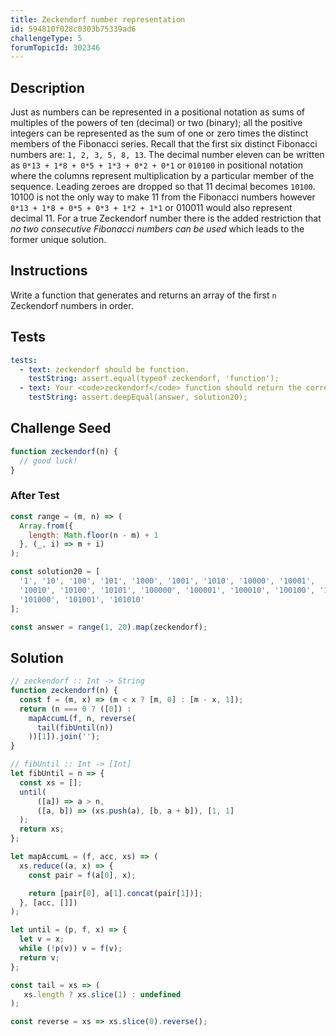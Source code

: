 ```yaml
---
title: Zeckendorf number representation
id: 594810f028c0303b75339ad6
challengeType: 5
forumTopicId: 302346
---
```


## Description
<section id='description'>
Just as numbers can be represented in a positional notation as sums of multiples of the powers of ten (decimal) or two (binary); all the positive integers can be represented as the sum of one or zero times the distinct members of the Fibonacci series. Recall that the first six distinct Fibonacci numbers are:  <code>1, 2, 3, 5, 8, 13</code>.
The decimal number eleven can be written as <code>0*13 + 1*8 + 0*5 + 1*3 + 0*2 + 0*1</code> or <code>010100</code> in positional notation where the columns represent multiplication by a particular member of the sequence. Leading zeroes are dropped so that 11 decimal becomes <code>10100</code>. 10100 is not the only way to make 11 from the Fibonacci numbers however <code>0*13 + 1*8 + 0*5 + 0*3 + 1*2 + 1*1</code> or 010011 would also represent decimal 11. For a true Zeckendorf number there is the added restriction that <i>no two consecutive Fibonacci numbers can be used</i> which leads to the former unique solution.
</section>

## Instructions
<section id='instructions'>
Write a function that generates and returns an array of the first <code>n</code> Zeckendorf numbers in order.
</section>

## Tests
<section id='tests'>

```yml
tests:
  - text: zeckendorf should be function.
    testString: assert.equal(typeof zeckendorf, 'function');
  - text: Your <code>zeckendorf</code> function should return the correct answer.
    testString: assert.deepEqual(answer, solution20);

```

</section>

## Challenge Seed
<section id='challengeSeed'>

<div id='js-seed'>

```js
function zeckendorf(n) {
  // good luck!
}
```

</div>


### After Test
<div id='js-teardown'>

```js
const range = (m, n) => (
  Array.from({
    length: Math.floor(n - m) + 1
  }, (_, i) => m + i)
);

const solution20 = [
  '1', '10', '100', '101', '1000', '1001', '1010', '10000', '10001',
  '10010', '10100', '10101', '100000', '100001', '100010', '100100', '100101',
  '101000', '101001', '101010'
];

const answer = range(1, 20).map(zeckendorf);
```

</div>

</section>

## Solution
<section id='solution'>

```js
// zeckendorf :: Int -> String
function zeckendorf(n) {
  const f = (m, x) => (m < x ? [m, 0] : [m - x, 1]);
  return (n === 0 ? ([0]) :
    mapAccumL(f, n, reverse(
      tail(fibUntil(n))
    ))[1]).join('');
}

// fibUntil :: Int -> [Int]
let fibUntil = n => {
  const xs = [];
  until(
      ([a]) => a > n,
      ([a, b]) => (xs.push(a), [b, a + b]), [1, 1]
  );
  return xs;
};

let mapAccumL = (f, acc, xs) => (
  xs.reduce((a, x) => {
    const pair = f(a[0], x);

    return [pair[0], a[1].concat(pair[1])];
  }, [acc, []])
);

let until = (p, f, x) => {
  let v = x;
  while (!p(v)) v = f(v);
  return v;
};

const tail = xs => (
   xs.length ? xs.slice(1) : undefined
);

const reverse = xs => xs.slice(0).reverse();

```

</section>
